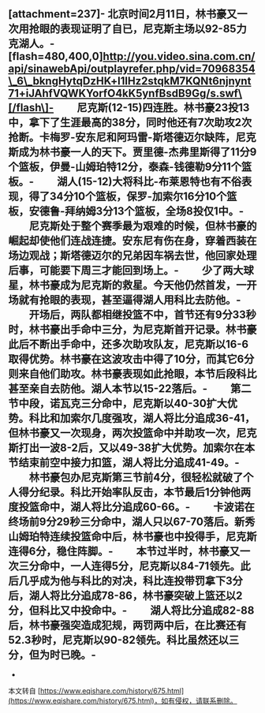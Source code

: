  \[attachment=237\]-
 北京时间2月11日，林书豪又一次用抢眼的表现证明了自已，尼克斯主场以92-85力克湖人。-
 \[flash=480,400,0\]http://you.video.sina.com.cn/api/sinawebApi/outplayrefer.php/vid=70968354\_6\_bkngHytqDzHK+l1lHz2stqkM7KQNt6njnynt71+iJAhfVQWKYorfO4kK5ynfBsdB9Gg/s.swf\[/flash\]-
　　尼克斯(12-15)四连胜。林书豪23投13中，拿下了生涯最高的38分，同时他还有7次助攻2次抢断。卡梅罗-安东尼和阿玛雷-斯塔德迈尔缺阵，尼克斯成为林书豪一人的天下。贾里德-杰弗里斯得了11分9个篮板，伊曼-山姆珀特12分，泰森-钱德勒9分11个篮板。-
　　湖人(15-12)大将科比-布莱恩特也有不俗表现，得了34分10个篮板，保罗-加索尔16分10个篮板，安德鲁-拜纳姆3分13个篮板，全场8投仅1中。-
　　尼克斯处于整个赛季最为艰难的时候，但林书豪的崛起却使他们连战连捷。安东尼有伤在身，穿着西装在场边观战；斯塔德迈尔的兄弟因车祸去世，他回家处理后事，可能要下周三才能回到场上。-
　　少了两大球星，林书豪成为尼克斯的救星。今天他仍然首发，一开场就有抢眼的表现，甚至逼得湖人用科比去防他。-
　　开场后，两队都相继投篮不中，首节还有9分33秒时，林书豪出手命中三分，为尼克斯首开记录。林书豪此后不断出手命中，还多次助攻队友，尼克斯以16-6取得优势。林书豪在这波攻击中得了10分，而其它6分则来自他们助攻。林书豪表现如此抢眼，本节后段科比甚至亲自去防他。湖人本节以15-22落后。-
　　第二节中段，诺瓦克三分命中，尼克斯以40-30扩大优势。科比和加索尔几度强攻，湖人将比分追成36-41，但林书豪又一次现身，两次投篮命中并助攻一次，尼克斯打出一波8-2后，又以49-38扩大优势。加索尔在本节结束前空中接力扣篮，湖人将比分追成41-49。-
　　林书豪包办尼克斯第三节前4分，很轻松就破了个人得分纪录。科比开始率队反击，本节最后1分钟他两度投篮命中，湖人将比分追成60-66。-
　　卡波诺在终场前9分29秒三分命中，湖人只以67-70落后。新秀山姆珀特连续投篮命中后，林书豪也中投得手，尼克斯连得6分，稳住阵脚。-
　　本节过半时，林书豪又一次三分命中，一人连得5分，尼克斯以84-71领先。此后几乎成为他与科比的对决，科比连投带罚拿下3分后，湖人将比分追成78-86，林书豪突破上篮还以2分，但科比又中投命中。-
　　湖人将比分追成82-88后，林书豪强突造成犯规，两罚两中后，在比赛还有52.3秒时，尼克斯以90-82领先。科比虽然还以三分，但为时已晚。-
-

-

本文转自 [https://www.eqishare.com/history/675.html](https://www.eqishare.com/history/675.html)，如有侵权，请联系删除。